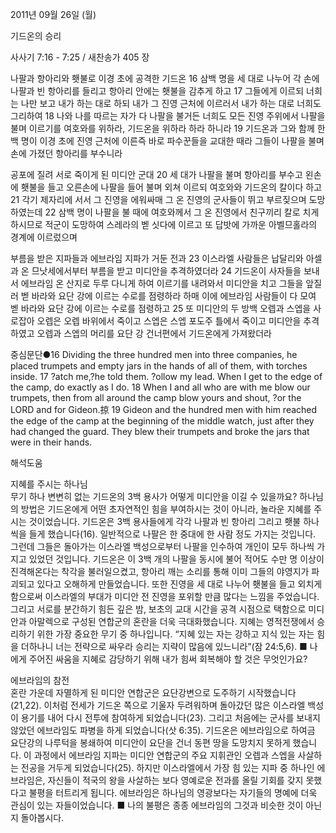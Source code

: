 2011년 09월 26일 (월)

기드온의 승리



사사기 7:16 - 7:25 / 새찬송가 405 장


나팔과 항아리와 횃불로 이경 초에 공격한 기드온
16 삼백 명을 세 대로 나누어 각 손에 나팔과 빈 항아리를 들리고 항아리 안에는 횃불을 감추게 하고 17 그들에게 이르되 너희는 나만 보고 내가 하는 대로 하되 내가 그 진영 근처에 이르러서 내가 하는 대로 너희도 그리하여 18 나와 나를 따르는 자가 다 나팔을 불거든 너희도 모든 진영 주위에서 나팔을 불며 이르기를 여호와를 위하라, 기드온을 위하라 하라 하니라 19 기드온과 그와 함께 한 백 명이 이경 초에 진영 근처에 이른즉 바로 파수꾼들을 교대한 때라 그들이 나팔을 불며 손에 가졌던 항아리를 부수니라

공포에 질려 서로 죽이게 된 미디안 군대
20 세 대가 나팔을 불며 항아리를 부수고 왼손에 횃불을 들고 오른손에 나팔을 들어 불며 외쳐 이르되 여호와와 기드온의 칼이다 하고 21 각기 제자리에 서서 그 진영을 에워싸매 그 온 진영의 군사들이 뛰고 부르짖으며 도망하였는데 22 삼백 명이 나팔을 불 때에 여호와께서 그 온 진영에서 친구끼리 칼로 치게 하시므로 적군이 도망하여 스레라의 벧 싯다에 이르고 또 답밧에 가까운 아벨므홀라의 경계에 이르렀으며

부름을 받은 지파들과 에브라임 지파가 거둔 전과
23 이스라엘 사람들은 납달리와 아셀과 온 므낫세에서부터 부름을 받고 미디안을 추격하였더라 24 기드온이 사자들을 보내서 에브라임 온 산지로 두루 다니게 하여 이르기를 내려와서 미디안을 치고 그들을 앞질러 벧 바라와 요단 강에 이르는 수로를 점령하라 하매 이에 에브라임 사람들이 다 모여 벧 바라와 요단 강에 이르는 수로를 점령하고 25 또 미디안의 두 방백 오렙과 스엡을 사로잡아 오렙은 오렙 바위에서 죽이고 스엡은 스엡 포도주 틀에서 죽이고 미디안을 추격하였고 오렙과 스엡의 머리를 요단 강 건너편에서 기드온에게 가져왔더라

중심문단●16 Dividing the three hundred men into three companies, he placed trumpets and empty jars in the hands of all of them, with torches inside. 17 ?atch me,?he told them. ?ollow my lead. When I get to the edge of the camp, do exactly as I do. 18 When I and all who are with me blow our trumpets, then from all around the camp blow yours and shout, ?or the LORD and for Gideon.掠 19 Gideon and the hundred men with him reached the edge of the camp at the beginning of the middle watch, just after they had changed the guard. They blew their trumpets and broke the jars that were in their hands.

해석도움





지혜를 주시는 하나님  
무기 하나 변변히 없는 기드온의 3백 용사가 어떻게 미디안을 이길 수 있을까요? 하나님의 방법은 기드온에게 어떤 초자연적인 힘을 부여하시는 것이 아니라, 놀라운 지혜를 주시는 것이었습니다. 기드온은 3백 용사들에게 각각 나팔과 빈 항아리 그리고 횃불 하나씩을 들게 했습니다(16). 일반적으로 나팔은 한 중대에 한 사람 정도 가지는 것입니다. 그런데 그들은 돌아가는 이스라엘 백성으로부터 나팔을 인수하여 개인이 모두 하나씩 가지고 있었던 것입니다. 기드온은 이 3백 개의 나팔을 동시에 불어 적어도 수만 명 이상이 진격해온다는 착각을 불러일으켰고, 항아리 깨는 소리를 통해 이미 그들의 야영지가 파괴되고 있다고 오해하게 만들었습니다. 또한 진영을 세 대로 나누어 횃불을 들고 외치게 함으로써 이스라엘의 부대가 미디안 전 진영을 포위할 만큼 많다는 느낌을 주었습니다. 그리고 서로를 분간하기 힘든 깊은 밤, 보초의 교대 시간을 공격 시점으로 택함으로 미디안과 아말렉으로 구성된 연합군의 혼란을 더욱 극대화했습니다. 지혜는 영적전쟁에서 승리하기 위한 가장 중요한 무기 중 하나입니다. “지혜 있는 자는 강하고 지식 있는 자는 힘을 더하나니 너는 전략으로 싸우라 승리는 지략이 많음에 있느니라”(잠 24:5,6).
■ 나에게 주어진 싸움을 지혜로 감당하기 위해 내가 힘써 회복해야 할 것은 무엇인가요?

에브라임의 참전  
혼란 가운데 자멸하게 된 미디안 연합군은 요단강변으로 도주하기 시작했습니다(21,22). 이처럼 전세가 기드온 쪽으로 기울자 두려워하며 돌아갔던 많은 이스라엘 백성이 용기를 내어 다시 전투에 참여하게 되었습니다(23). 그리고 처음에는 군사를 보내지 않았던 에브라임도 파병을 하게 되었습니다(삿 6:35). 기드온은 에브라임으로 하여금 요단강의 나루턱을 봉쇄하여 미디안이 요단을 건너 동편 땅을 도망치지 못하게 했습니다. 이 과정에서 에브라임 지파는 미디안 연합군의 주요 지휘관인 오렙과 스엡을 사살하는 전공을 거두게 되었습니다(25). 하지만 이스라엘에서 가장 힘 있는 지파 중 하나인 에브라임은, 자신들이 적국의 왕을 사살하는 보다 영예로운 전과를 올릴 기회를 갖지 못했다고 불평을 터트리게 됩니다. 에브라임은 하나님의 영광보다는 자기들의 명예에 더욱 관심이 있는 자들이었습니다.
■ 나의 불평은 종종 에브라임의 그것과 비슷한 것이 아닌지 돌아봅시다.